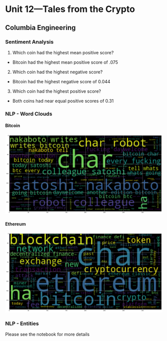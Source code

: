 # Unit 12—Tales from the Crypto
## Columbia Engineering

### Sentiment Analysis
1. Which coin had the highest mean positive score?
* Bitcoin had the highest mean positive score of .075
2. Which coin had the highest negative score?
* Bitcoin had the highest negative score of 0.044
3. Which coin had the highest positive score?
* Both coins had near equal positive scores of 0.31

### NLP - Word Clouds

#### Bitcoin

![Bitcoin WordCloud](bitcoin_wordcloud.png)

#### Ethereum

![Ethereum WordCloud](ethereum_wordcloud.png)

### NLP - Entities

Please see the notebook for more details